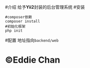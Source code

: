 #介绍
给予**Yii2**封装的后台管理系统
#安装
```
#composer依赖
composer install
#初始化框架
php init
```
#配置
地址指向`backend/web`
# &copy;Eddie Chan